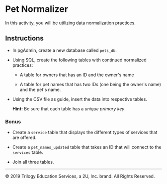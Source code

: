 # Pet Normalizer

In this activity, you will be utilizing data normalization practices.

## Instructions

* In pgAdmin, create a new database called `pets_db`.

* Using SQL, create the following tables with continued normalized practices:

  * A table for owners that has an ID and the owner's name

  * A table for pet names that has two IDs (one being the owner's name) and the pet's name.

* Using the CSV file as guide, insert the data into respective tables.

  **Hint:** Be sure that each table has a *unique primary key*.

### Bonus

* Create a `service` table that displays the different types of services that are offered.

* Create a `pet_names_updated` table that takes an ID that will connect to the `services` table.

* Join all three tables.

---

© 2019 Trilogy Education Services, a 2U, Inc. brand. All Rights Reserved.
